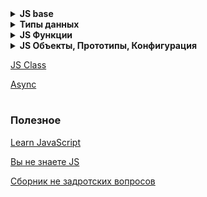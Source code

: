 <details>
<summary><b>JS base</b></summary>

[ЯП Js, версии ](./JS_1_base/ЯП_Js_версии.md)

[var / let / const](./JS_1_base/var_let_const.md)

[Типы данных](./JS_1_base/Типы_данных.md)

[Преобразование примитивов](./JS_1_base/Преобразование_примитивов.md)

[Преобразование объектов в примитивы](./JS_1_base/Преобразование_объектов_в_примитивы.md)

[Базовые операторы](./JS_1_base/Базовые_операторы.md)

[Операторы сравнения](./JS_1_base/Операторы_сравнения.md)

[Логические операторы](./JS_1_base/Логические_операторы.md)

[Циклы while / for](./JS_1_base/Циклы_while_for.md)

[Функции Base](./JS_1_base/Функции_Base.md)

[Объекты Base](./JS_1_base/Объекты_Base.md)

[Функция конструктор Base](./JS_1_base/Функция_конструктор_Base.md)

[Методы примитивов](./JS_1_base/Методы_примитивов.md)
</details>


<details>
<summary><b>Типы данных</b></summary>

[Числа (number)](./JS_2_типы_данных/number.md)

[BigInt](./JS_2_типы_данных/BigInt.md)

[Boolean](./JS_2_типы_данных/Boolean.md)

[String](./JS_2_типы_данных/String.md)

[Array](./JS_2_типы_данных/Array.md)

[Итерируемые объекты](./JS_2_типы_данных/Итерируемые_объекты.md)

[Коллекция Map](./JS_2_типы_данных/Коллекция_Map.md)

[Коллекция SET](./JS_2_типы_данных/Коллекция_SET.md)

[мини задачи Map / Set](./JS_2_типы_данных/мини_задачи_Map_Set.md)

[WeakMap и WeakSet](./JS_2_типы_данных/WeakMap_WeakSet.md)

[Object keys, values, entries](./JS_2_типы_данных/Object_keys_values_entries.md)

[Деструктурирующее присваивание](./JS_2_типы_данных/Деструктурирующее_присваивание.md)
</details>

<details>
<summary><b>JS Функции</b></summary>

[Рекурсия и стек](./JS_3_функции/Рекурсия_стек.md)

[Остаточные параметры и оператор расширения](./JS_3_функции/Остаточные_параметры_оператор_расширения.md)

[Замыкание, область видимости](./JS_3_функции/Замыкание.md)

[Глобальный объект](./JS_3_функции/Глобальный_объект.md)

[Объект функции, NFE](./JS_3_функции/Объект_функции_NFE.md)

[Синтаксис new Function](./JS_3_функции/new_Function.md)

[setTimeout / setInterval](./JS_3_функции/setTimeout_setInterval.md)

[Декораторы и переадресация вызова, call / apply](./JS_3_функции/call_apply.md)

[bind - Привязка контекста к функции](./JS_3_функции/bind.md)

[Стрелочные функции](./JS_3_функции/Стрелочные_функции.md)

[Заимствование метода](./JS_3_функции/Заимствование_метода.md)

[arguments / ...args](./JS_3_функции/arguments.md)
</details>

<details>
<summary><b>JS Объекты, Прототипы,  Конфигурация</b></summary>

[Объекты методы](./JS_4_Object/Объекты_методы.md)

[Циклы For in / For of](./JS_4_Object/Циклы_For_in_For_of.md)

[Итерируемые объекты и псевдомассивы](./JS_4_Object/Итерируемые_объекты_псевдомассивы.md)

[Флаги, Дескрипторы свойств](./JS_4_Object/Флаги_Дескрипторы_свойств.md)

[Геттеры, Сеттеры](./JS_4_Object/Геттеры_Сеттеры.md)

[Прототипное наследование](./JS_4_Object/Прототипное_наследование.md)

[Встроенные прототипы](./JS_4_Object/Встроенные_прототипы.md)

[Примитивы и прототипное наследование](./JS_4_Object/Примитивы_прототипное_наследование.md)

[Заимствование метода](./JS_4_Object/Заимствование_метода.md)
</details>

[JS Class](https://www.notion.so/JS-Class-062fe2cae4e4452fb1ac383fdc9c81f1?pvs=21)

[Async](https://www.notion.so/Async-35bf9f682ecf4a2397bd69b78c9d5137?pvs=21)


#
### Полезное
[Learn JavaScript](https://learn.javascript.ru/)

[Вы не знаете JS](https://github.com/azat-io/you-dont-know-js-ru?tab=readme-ov-file)

[Сборник не задротских вопросов](https://github.com/lydiahallie/javascript-questions/tree/master/ru-RU)



